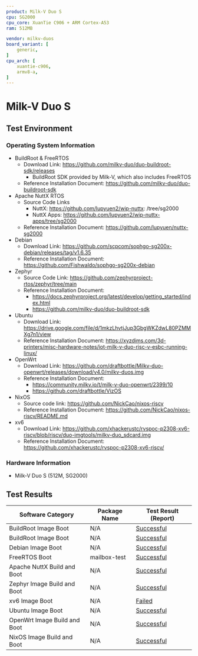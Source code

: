 ```yaml
---
product: Milk-V Duo S
cpu: SG2000
cpu_core: XuanTie C906 + ARM Cortex-A53
ram: 512MB

vendor: milkv-duos
board_variant: [
    generic,
]
cpu_arch: [
    xuantie-c906,
    armv8-a,
]
---
```


# Milk-V Duo S

## Test Environment

### Operating System Information

- BuildRoot & FreeRTOS
  - Download Link: https://github.com/milkv-duo/duo-buildroot-sdk/releases
    - BuildRoot SDK provided by Milk-V, which also includes FreeRTOS
  - Reference Installation Document: https://github.com/milkv-duo/duo-buildroot-sdk
- Apache NuttX RTOS
  - Source Code Links
    - NuttX: https://github.com/lupyuen2/wip-nuttx: /tree/sg2000
    - NuttX Apps: https://github.com/lupyuen2/wip-nuttx-apps/tree/sg2000
  - Reference Installation Document: https://github.com/lupyuen/nuttx-sg2000
- Debian
  - Download Link: https://github.com/scpcom/sophgo-sg200x-debian/releases/tag/v1.6.35
  - Reference Installation Document: https://github.com/Fishwaldo/sophgo-sg200x-debian
- Zephyr
  - Source Code Link: https://github.com/zephyrproject-rtos/zephyr/tree/main
  - Reference Installation Document:
      - https://docs.zephyrproject.org/latest/develop/getting_started/index.html
      - https://github.com/milkv-duo/duo-buildroot-sdk
- Ubuntu
  - Download Link: https://drive.google.com/file/d/1mkzLhvtjJup3GbgWKZdwL80PZMMXg7n1/view
  - Reference Installation Document: https://xyzdims.com/3d-printers/misc-hardware-notes/iot-milk-v-duo-risc-v-esbc-running-linux/
- OpenWrt
  - Download Link: https://github.com/draftbottle/Milkv-duo-openwrt/releases/download/v4.0/milkv-duos.img
  - Reference Installation Document:
	  - https://community.milkv.io/t/milk-v-duo-openwrt/2399/10
	  - https://github.com/draftbottle/VizOS
- NixOS
  - Source code link: https://github.com/NickCao/nixos-riscv
  - Reference Installation Document: https://github.com/NickCao/nixos-riscv/README.md
- xv6
  - Download Link: https://github.com/xhackerustc/rvspoc-p2308-xv6-riscv/blob/riscv/duo-imgtools/milkv-duo_sdcard.img
  - Reference Installation Document: https://github.com/xhackerustc/rvspoc-p2308-xv6-riscv/

### Hardware Information

- Milk-V Duo S (512M, SG2000)

## Test Results

| Software Category            | Package Name | Test Result (Report)      |
| ---------------------------- | ------------ | ------------------------- |
| BuildRoot Image Boot         | N/A          | [Successful][BuildRoot]   |
| BuildRoot Image Boot         | N/A          | [Successful][BuildRootV2] |
| Debian Image Boot            | N/A          | [Successful][Debian]      |
| FreeRTOS Boot                | mailbox-test | [Successful][FreeRTOS]    |
| Apache NuttX Build and Boot  | N/A          | [Successful][NuttX]       |
| Zephyr Image Build and Boot  | N/A          | [Successful][Zephyr]      |
| xv6 Image Boot               | N/A          | [Failed][xv6]             |
| Ubuntu Image Boot            | N/A          | [Successful][Ubuntu]      |
| OpenWrt Image Build and Boot | N/A          | [Successful][OpenWrt]     |
| NixOS Image Build and Boot   | N/A          | [Successful][NixOS]       |

[BuildRoot]: ./BuildRoot/README.md
[BuildRootV2]: ./BuildRoot/README_v2_.md
[Debian]: ./Debian/README.md
[FreeRTOS]: ./FreeRTOS/README.md
[NuttX]: ./NuttX/README.md
[Zephyr]: ./Zephyr/README.md
[Ubuntu]: ./Ubuntu/README.md
[OpenWrt]: ./OpenWrt/README.md
[NixOS]: ./NixOS/README.md
[xv6]: ./xv6/README.md
